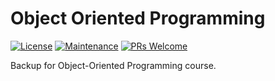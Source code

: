 # Object Oriented Programming
[![License](https://img.shields.io/badge/License-MIT-green)](https://opensource.org/licenses/MIT)
[![Maintenance](https://img.shields.io/badge/Maintained-Yes-brightgreen)]()
[![PRs Welcome](https://img.shields.io/badge/PRs-Not%20accepted-red)]()

Backup for Object-Oriented Programming course.
